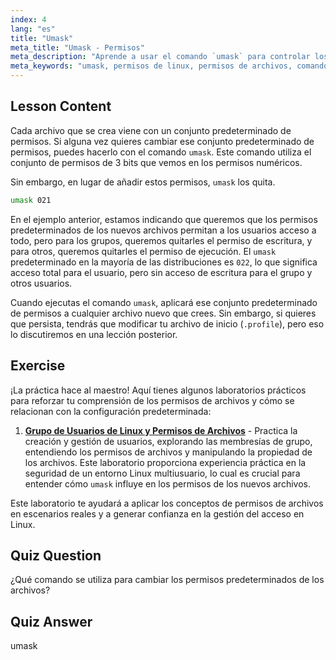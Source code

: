 ```yaml
---
index: 4
lang: "es"
title: "Umask"
meta_title: "Umask - Permisos"
meta_description: "Aprende a usar el comando `umask` para controlar los permisos de archivo predeterminados en Linux. Comprende los permisos numéricos y gestiona fácilmente el acceso a nuevos archivos."
meta_keywords: "umask, permisos de linux, permisos de archivos, comandos de linux, linux para principiantes, tutorial de linux, permisos predeterminados"
---
```


## Lesson Content

Cada archivo que se crea viene con un conjunto predeterminado de permisos. Si alguna vez quieres cambiar ese conjunto predeterminado de permisos, puedes hacerlo con el comando `umask`. Este comando utiliza el conjunto de permisos de 3 bits que vemos en los permisos numéricos.

Sin embargo, en lugar de añadir estos permisos, `umask` los quita.

```bash
umask 021
```

En el ejemplo anterior, estamos indicando que queremos que los permisos predeterminados de los nuevos archivos permitan a los usuarios acceso a todo, pero para los grupos, queremos quitarles el permiso de escritura, y para otros, queremos quitarles el permiso de ejecución. El `umask` predeterminado en la mayoría de las distribuciones es `022`, lo que significa acceso total para el usuario, pero sin acceso de escritura para el grupo y otros usuarios.

Cuando ejecutas el comando `umask`, aplicará ese conjunto predeterminado de permisos a cualquier archivo nuevo que crees. Sin embargo, si quieres que persista, tendrás que modificar tu archivo de inicio (`.profile`), pero eso lo discutiremos en una lección posterior.

## Exercise

¡La práctica hace al maestro! Aquí tienes algunos laboratorios prácticos para reforzar tu comprensión de los permisos de archivos y cómo se relacionan con la configuración predeterminada:

1. **[Grupo de Usuarios de Linux y Permisos de Archivos](https://labex.io/es/labs/linux-linux-user-group-and-file-permissions-18002)** - Practica la creación y gestión de usuarios, explorando las membresías de grupo, entendiendo los permisos de archivos y manipulando la propiedad de los archivos. Este laboratorio proporciona experiencia práctica en la seguridad de un entorno Linux multiusuario, lo cual es crucial para entender cómo `umask` influye en los permisos de los nuevos archivos.

Este laboratorio te ayudará a aplicar los conceptos de permisos de archivos en escenarios reales y a generar confianza en la gestión del acceso en Linux.

## Quiz Question

¿Qué comando se utiliza para cambiar los permisos predeterminados de los archivos?

## Quiz Answer

umask
